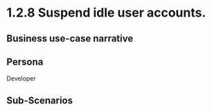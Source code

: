 # 1.2.8 Suspend idle user accounts. 

## Business use-case narrative


## Persona
Developer

## Sub-Scenarios

